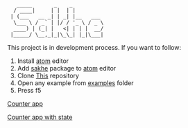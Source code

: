```
   _____       _    _          
  / ____|     | |  | |         
 | (___   __ _| | _| |__   ___
  \___ \ / _` | |/ / '_ \ / _ \
  ____) | (_| |   <| | | |  __/
 |_____/ \__,_|_|\_\_| |_|\___|
```
This project is in development process. If you want to follow:
1.	Install [atom](https://atom.io/) editor
2.	Add [sakhe](https://atom.io/packages/sakhe) package to [atom](https://atom.io/) editor
3.	Clone [This](https://github.com/Antares007/sakhe) repository
4.	Open any example from [examples](https://github.com/Antares007/sakhe/tree/master/examples) folder
5.	Press f5

[Counter app](https://jsfiddle.net/6p6x9v87/13/)

[Counter app with state](https://jsfiddle.net/Antares007/jqjjyyda/10/)
